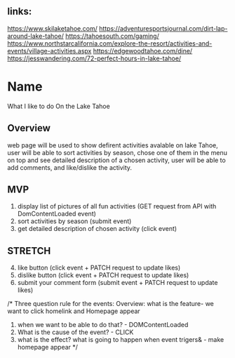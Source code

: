 ## links:
https://www.skilaketahoe.com/
https://adventuresportsjournal.com/dirt-lap-around-lake-tahoe/
https://tahoesouth.com/gaming/
https://www.northstarcalifornia.com/explore-the-resort/activities-and-events/village-activities.aspx
https://edgewoodtahoe.com/dine/
https://jesswandering.com/72-perfect-hours-in-lake-tahoe/

# Name
What I like to do On the Lake Tahoe

## Overview    
web page will be used to show defirent activities avalable on lake Tahoe, user will be able to sort activities by season, chose one of them in the menu on top and see detailed description of a chosen activity, user will be able to add comments, and like/dislike the activity. 


## MVP
1. display list of pictures of all fun activities (GET request from API with DomContentLoaded event)
2. sort activities by season (submit event)
3. get detailed description of chosen activity (click event)


## STRETCH

4. like button (click event + PATCH request to update likes)
5. dislike button (click event + PATCH request to update likes)
6. submit your comment form (submit event + PATCH request to update likes)


/*
 Three question rule for the events:
  Overview: what is the feature- we want to click homelink and Homepage appear
  1. when we want to be able to do that? - DOMContentLoaded
  2. What is the cause of the event? - CLICK
  3. what is the effect? what is going to happen when event trigers& - make homepage appear
*/